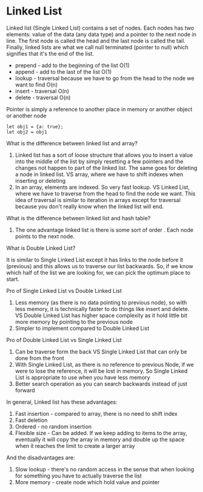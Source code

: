 # Linked List

Linked list \(Single Linked List\) contains a set of nodes. Each nodes has two elements: value of the data \(any data type\) and a pointer to the next node in line. The first node is called the head and the last node is called the tail. Finally, linked lists are what we call null terminated \(pointer to null\) which signifies that it's the end of the list.

* prepend - add to the beginning of the list O\(1\)
* append - add to the last of the list O\(1\)
* lookup - traversal because we have to go from the head to the node we want to find O\(n\)
* insert - traversal O\(n\)
* delete -  traversal O\(n\)

Pointer is simply a reference to another place in memory or another object or another node

```
let obj1 = {a: true};
let obj2 = obj1
```

What is the difference between linked list and array?

1. Linked list has a sort of loose structure that allows you to insert a value into the middle of the list by simply resetting a few pointers and the changes not happen to part of the linked list. The same goes for deleting a node in linked list. VS array, where we have to shift indexes when inserting or deleting
2. In an array, elements are indexed. So very fast lookup. VS Linked List, where we have to traverse from the head to find the node we want. This idea of traversal is similar to iteration in arrays except for traversal because you don't really know when the linked list will end.

What is the difference between linked list and hash table?

1. The one advantage linked list is there is some sort of order . Each node points to the next node.

What is Double Linked List?

It is similar to Single Linked List except it has links to the node before it \(previous\) and this allows us to traverse our list backwards. So, if we know which half of the list we are looking for, we can pick the optimum place to start. 

Pro of Single Linked List vs Double Linked List

1. Less memory \(as there is no data pointing to previous node\), so with less memory, it is technically faster to do things like insert and delete. VS Double Linked List has higher space complexity as it hold little bit more memory by pointing to the previous node
2. Simpler to implement compared to Double Linked List

Pro of Double Linked List vs Single Linked List

1. Can be traverse form the back VS Single Linked List that can only be done from the front
2. With Single Linked List, as there is no reference to previous Node, if we were to lose the reference, it will be lost in memory. So Single Linked List is appropriate to use when you have less memory
3. Better search operation as you can search backwards instead of just forward

In general, Linked list has these advantages:

1. Fast insertion - compared to array, there is no need to shift index
2. Fast deletion 
3. Ordered - no random insertion
4. Flexible size - Can be added. If we keep adding to items to the array, eventually it will copy the array in memory and double up the space when it reaches the limit to create a larger array

And the disadvantages are:

1. Slow lookup - there's no random access in the sense that when looking for something you have to actually traverse the list
2. More memory - create node which hold value and pointer





